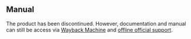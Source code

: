 ## Manual

The product has been discontinued. However, documentation and manual can still be access via [Wayback Machine](http://web.archive.org/web/20160101000000*/http://autographer.com) and [offline official support](http://web.archive.org/web/20160111172326/http://support.autographer.com).
